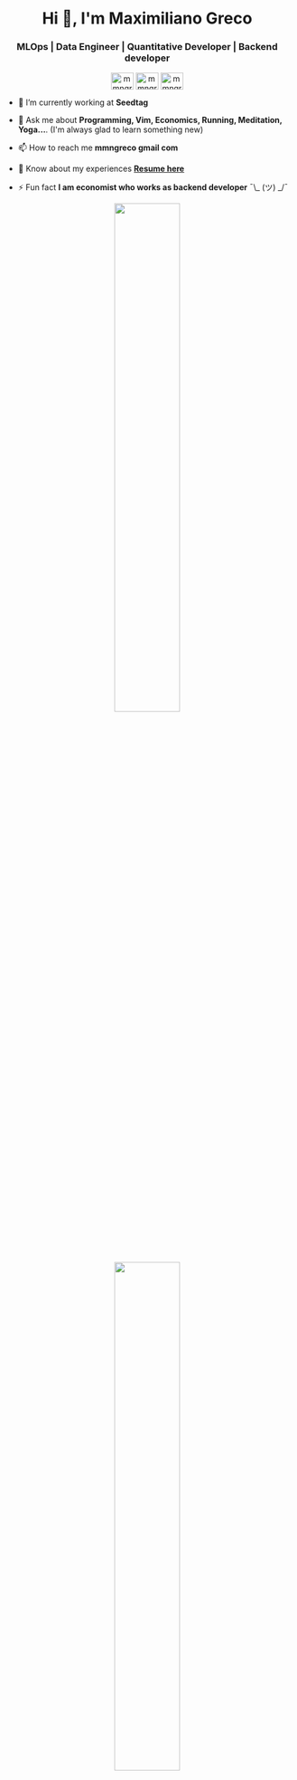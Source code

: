 <h1 align="center">Hi 👋, I'm Maximiliano Greco</h1>

<h3 align="center">MLOps | Data Engineer | Quantitative Developer | Backend developer</h3>

<p align="center">
 <a href="https://hachyderm.io/@mgreco" target="blank"><img align="center" src="https://unpkg.com/simple-icons@latest/icons/mastodon.svg" alt="mmngreco" height="30" width="40" /></a>
<a href="https://twitter.com/mmngreco" target="blank"><img align="center" src="https://unpkg.com/simple-icons@latest/icons/twitter.svg" alt="mmngreco" height="30" width="40" /></a>
<a href="https://linkedin.com/in/mmngreco" target="blank"><img align="center" src="https://unpkg.com/simple-icons@latest/icons/linkedin.svg" alt="mmngreco" height="30" width="40" /></a>
</p>

- 🌱 I’m currently working at **Seedtag**

- 💬 Ask me about **Programming, Vim, Economics, Running, Meditation, Yoga...**. (I'm always glad to learn something new)

- 📫 How to reach me **mmngreco gmail com**

- 📄 Know about my experiences [**Resume here**](https://gitlab.com/mmngreco/resume/-/raw/master/resume.pdf?inline=false)

- ⚡ Fun fact **I am economist who works as backend developer** ¯\\_ (ツ) _/¯


<p align="center">
<a href="https://github-readme-stats.vercel.app/api?username=mmngreco&count_private=true&show_icons=true&include_all_commits=false&hide_border=true&hide_title=true">
  <img width="48%"  src="https://github-readme-stats.vercel.app/api?username=mmngreco&count_private=true&show_icons=true&include_all_commits=false&hide_border=true&hide_title=true" />
</a>
<!--
<br>
<a href="https://github-readme-streak-stats.herokuapp.com/?user=mmngreco&hide_border=true">
  <img width="48%"  src="https://github-readme-streak-stats.herokuapp.com/?user=mmngreco&hide_border=true" />
</a>
-->
<br>
<img height="48%" width="auto" src ="https://github-readme-stats.vercel.app/api/top-langs/?username=mmngreco&layout=compact&hide_border=true&langs_count=6&hide=jupyter%20notebook,tex,css,php,html">

</p>
